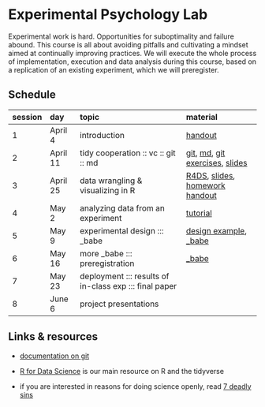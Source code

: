 # Experimental Psychology Lab

Experimental work is hard. Opportunities for suboptimality and failure abound. This course is
all about avoiding pitfalls and cultivating a mindset aimed at continually improving
practices. We will execute the whole process of implementation, execution and data analysis
during this course, based on a replication of an existing experiment, which we will preregister.

## Schedule

session | day | topic | material
:--- | :--- | :--- | :---
1  | April 4 | introduction | [handout](handouts/01_intro.pdf)
2  | April 11 | tidy cooperation :: vc :: git :: md | [git](https://git-scm.com/), [md](https://guides.github.com/features/mastering-markdown/), [git exercises](handouts/02_git_exercises.md), [slides](slides/02_tidy_cooperation.pdf)
3  | April 25 | data wrangling & visualizing in R | [R4DS](http://r4ds.had.co.nz), [slides](slides/03_R_intro.html), [homework](homework/XPLab_2019_HW2.html) [handout](handouts/03_Simon_task_analysis.html)
4  | May 2 | analyzing data from an experiment | [tutorial](handouts/brm_tutorial.pdf)
5  | May 9 | experimental design ::: \_babe | [design example](handouts/04_MentalRotation_design.pdf), [\_babe](https://babe-project.github.io/babe_site/index.html)
6  | May 16 | more \_babe ::: preregistration | [\_babe](https://babe-project.github.io/babe_site/index.html)
7  | May 23 |  deployment ::: results of in-class exp ::: final paper |
8  | June 6 |  project presentations |

## Links & resources

- [documentation on git](https://git-scm.com/doc)

- [R for Data Science](http://r4ds.had.co.nz) is our main resource on R and the tidyverse

- if you are interested in reasons for doing science openly, read [7 deadly sins](https://press.princeton.edu/titles/10970.html)
